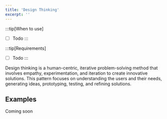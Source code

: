```yaml
---
title: 'Design Thinking'
excerpt: ''
---
```


:::tip[When to use]

- [ ] Todo
:::

:::tip[Requirements]

- [ ] Todo
:::

Design thinking is a human-centric, iterative problem-solving method that involves empathy, experimentation, and iteration to create innovative solutions. This pattern focuses on understanding the users and their needs, generating ideas, prototyping, testing, and refining solutions.

## Examples
Coming soon